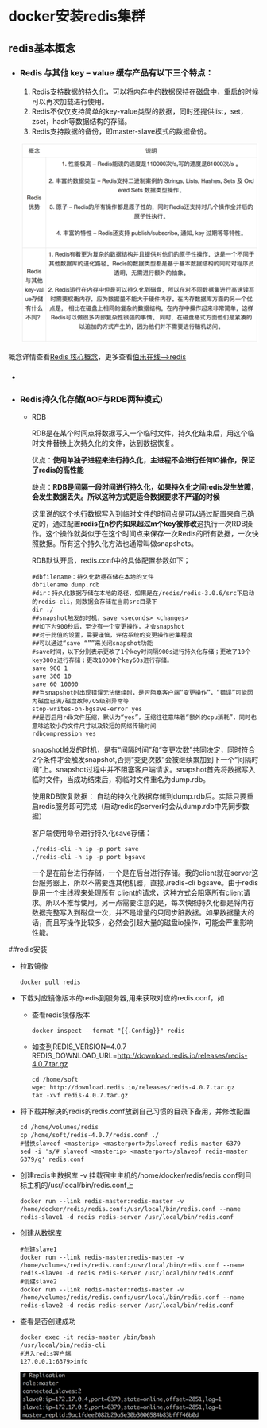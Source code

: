 # docker安装redis集群

## redis基本概念

- ### Redis 与其他 key – value 缓存产品有以下三个特点：

  1. Redis支持数据的持久化，可以将内存中的数据保持在磁盘中，重启的时候可以再次加载进行使用。
  2. Redis不仅仅支持简单的key-value类型的数据，同时还提供list，set，zset，hash等数据结构的存储。
  3. Redis支持数据的备份，即master-slave模式的数据备份。

  ![](https://raw.githubusercontent.com/AaronFSJ/learning-experience/master/images/redis-advance.png)

概念详情查看<a href="http://blog.jobbole.com/112024/" target="_blank">Redis 核心概念</a>，更多查看<a href="http://blog.jobbole.com/tag/redis/" target=_blank>伯乐在线—>redis</a>

- ### 

- ### Redis持久化存储(AOF与RDB两种模式)

  - RDB

    RDB是在某个时间点将数据写入一个临时文件，持久化结束后，用这个临时文件替换上次持久化的文件，达到数据恢复。 

    优点：**使用单独子进程来进行持久化，主进程不会进行任何IO操作，保证了redis的高性能** 

    缺点：**RDB是间隔一段时间进行持久化，如果持久化之间redis发生故障，会发生数据丢失。所以这种方式更适合数据要求不严谨的时候**

    这里说的这个执行数据写入到临时文件的时间点是可以通过配置来自己确定的，通过配置**redis在n秒内如果超过m个key被修改**这执行一次RDB操作。这个操作就类似于在这个时间点来保存一次Redis的所有数据，一次快照数据。所有这个持久化方法也通常叫做snapshots。

    RDB默认开启，redis.conf中的具体配置参数如下；

    ```shell
    #dbfilename：持久化数据存储在本地的文件
    dbfilename dump.rdb
    #dir：持久化数据存储在本地的路径，如果是在/redis/redis-3.0.6/src下启动的redis-cli，则数据会存储在当前src目录下
    dir ./
    ##snapshot触发的时机，save <seconds> <changes>  
    ##如下为900秒后，至少有一个变更操作，才会snapshot  
    ##对于此值的设置，需要谨慎，评估系统的变更操作密集程度  
    ##可以通过“save “””来关闭snapshot功能  
    #save时间，以下分别表示更改了1个key时间隔900s进行持久化存储；更改了10个key300s进行存储；更改10000个key60s进行存储。
    save 900 1
    save 300 10
    save 60 10000
    ##当snapshot时出现错误无法继续时，是否阻塞客户端“变更操作”，“错误”可能因为磁盘已满/磁盘故障/OS级别异常等  
    stop-writes-on-bgsave-error yes  
    ##是否启用rdb文件压缩，默认为“yes”，压缩往往意味着“额外的cpu消耗”，同时也意味这较小的文件尺寸以及较短的网络传输时间  
    rdbcompression yes  
    ```

    snapshot触发的时机，是有“间隔时间”和“变更次数”共同决定，同时符合2个条件才会触发snapshot,否则“变更次数”会被继续累加到下一个“间隔时间”上。snapshot过程中并不阻塞客户端请求。snapshot首先将数据写入临时文件，当成功结束后，将临时文件重名为dump.rdb。

    使用RDB恢复数据： 
    自动的持久化数据存储到dump.rdb后。实际只要重启redis服务即可完成（启动redis的server时会从dump.rdb中先同步数据）

    客户端使用命令进行持久化save存储：

    ```shell
    ./redis-cli -h ip -p port save
    ./redis-cli -h ip -p port bgsave
    ```

    一个是在前台进行存储，一个是在后台进行存储。我的client就在server这台服务器上，所以不需要连其他机器，直接./redis-cli bgsave。由于redis是用一个主线程来处理所有 client的请求，这种方式会阻塞所有client请求。所以不推荐使用。另一点需要注意的是，每次快照持久化都是将内存数据完整写入到磁盘一次，并不是增量的只同步脏数据。如果数据量大的话，而且写操作比较多，必然会引起大量的磁盘io操作，可能会严重影响性能。

##redis安装

- 拉取镜像

  ```
  docker pull redis
  ```

- 下载对应镜像版本的redis到服务器,用来获取对应的redis.conf，如

  - 查看redis镜像版本

    ```shell
    docker inspect --format "{{.Config}}" redis
    ```

  - 如查到REDIS_VERSION=4.0.7 REDIS_DOWNLOAD_URL=http://download.redis.io/releases/redis-4.0.7.tar.gz

    ```shell
    cd /home/soft
    wget http://download.redis.io/releases/redis-4.0.7.tar.gz
    tax -xvf redis-4.0.7.tar.gz
    ```

- 将下载并解决的redis的redis.conf放到自己习惯的目录下备用，并修改配置

  ```shell
  cd /home/volumes/redis
  cp /home/soft/redis-4.0.7/redis.conf ./
  #替换slaveof <masterip> <masterport>为slaveof redis-master 6379
  sed -i 's/# slaveof <masterip> <masterport>/slaveof redis-master 6379/g' redis.conf 
  ```

- 创建redis主数据库 -v 挂载宿主主机的/home/docker/redis/redis.conf到目标主机的/usr/local/bin/redis.conf上

  ```shell
  docker run --link redis-master:redis-master -v /home/docker/redis/redis.conf:/usr/local/bin/redis.conf --name redis-slave1 -d redis redis-server /usr/local/bin/redis.conf
  ```

- 创建从数据库

  ```shell
  #创建slave1
  docker run --link redis-master:redis-master -v /home/volumes/redis/redis.conf:/usr/local/bin/redis.conf --name redis-slave1 -d redis redis-server /usr/local/bin/redis.conf
  #创建slave2
  docker run --link redis-master:redis-master -v /home/volumes/redis/redis.conf:/usr/local/bin/redis.conf --name redis-slave2 -d redis redis-server /usr/local/bin/redis.conf
  ```

- 查看是否创建成功

  ```shell
  docker exec -it redis-master /bin/bash
  /usr/local/bin/redis-cli
  #进入redis客户端
  127.0.0.1:6379>info
  ```

  ![](https://raw.githubusercontent.com/AaronFSJ/learning-experience/master/images/redis-info.png)

